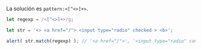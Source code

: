 
La solución es `pattern:<[^<>]+>`.

```js run
let regexp = /<[^<>]+>/g;

let str = '<> <a href="/"> <input type="radio" checked > <b>';

alert( str.match(regexp) ); // '<a href="/">', '<input type="radio" comprobado>', '<b>'
```
